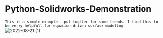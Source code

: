﻿# Python-Solidworks-Demonstration
``This is a simple example i put toghter for some frends. I find this to be verry helpfull for equation driven surfase modeling``
![2022-08-21 (1)](https://user-images.githubusercontent.com/80770419/185813994-f8984436-fe2e-41ed-ad39-1533a28fead7.png)
